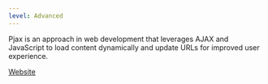 ```yaml
---
level: Advanced
---
```


Pjax is an approach in web development that leverages AJAX and JavaScript to load content dynamically and update URLs for improved user experience.

[Website](https://github.com/MoOx/pjax)
